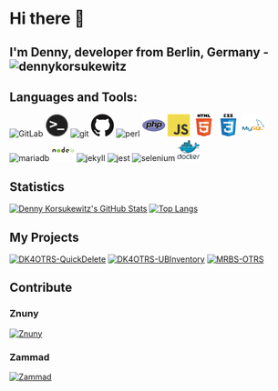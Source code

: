 # Hi there 👋

## I'm Denny, developer from Berlin, Germany - <img alt="dennykorsukewitz" src="https://komarev.com/ghpvc/?username=dennykorsukewitz&label=Profile%20views&color=0e75b6&style=flat" />

## Languages and Tools:

<p class="left" >
    <img alt="GitLab" width="40" height="40" class="left" src="https://about.gitlab.com/images/press/logo/png/gitlab-icon-rgb.png" />
    <img alt="Terminal" class="left" width="40" height="40" src="https://raw.githubusercontent.com/github/explore/80688e429a7d4ef2fca1e82350fe8e3517d3494d/topics/terminal/terminal.png" />
    <img alt="git" class="left" width="40" height="40" src="https://www.vectorlogo.zone/logos/git-scm/git-scm-icon.svg" />
    <img alt="GitHub" class="left" width="40" height="40" src="https://raw.githubusercontent.com/github/explore/78df643247d429f6cc873026c0622819ad797942/topics/github/github.png" />
    <img alt="perl" class="left" width="40" height="40" src="https://cdn.jsdelivr.net/gh/devicons/devicon/icons/perl/perl-original.svg" />
    <img alt="php" class="left" width="40" height="40" src="https://raw.githubusercontent.com/devicons/devicon/master/icons/php/php-original.svg" />
    <img alt="javascript" class="left" width="40" height="40" src="https://raw.githubusercontent.com/devicons/devicon/master/icons/javascript/javascript-original.svg" />
    <img alt="html5" class="left" width="40" height="40" src="https://raw.githubusercontent.com/devicons/devicon/master/icons/html5/html5-original-wordmark.svg" />
    <img alt="css3" class="left" width="40" height="40" src="https://raw.githubusercontent.com/devicons/devicon/master/icons/css3/css3-original-wordmark.svg" />
    <img alt="mysql" class="left" width="40" height="40" src="https://raw.githubusercontent.com/devicons/devicon/master/icons/mysql/mysql-original-wordmark.svg" />
    <img alt="mariadb" class="left" width="40" height="40" src="https://www.vectorlogo.zone/logos/mariadb/mariadb-icon.svg" />
    <img alt="nodejs" class="left" width="40" height="40" src="https://raw.githubusercontent.com/devicons/devicon/master/icons/nodejs/nodejs-original-wordmark.svg" />
    <img alt="jekyll" class="left" width="40" height="40" src="https://www.vectorlogo.zone/logos/jekyllrb/jekyllrb-icon.svg" />
    <img alt="jest" class="left" width="40" height="40" src="https://www.vectorlogo.zone/logos/jestjsio/jestjsio-icon.svg" />
    <img alt="selenium" class="left" width="40" height="40" src="https://raw.githubusercontent.com/detain/svg-logos/780f25886640cef088af994181646db2f6b1a3f8/svg/selenium-logo.svg" />
    <img alt="docker" class="left" width="40" height="40" src="https://raw.githubusercontent.com/devicons/devicon/master/icons/docker/docker-original-wordmark.svg" />
</p>

## Statistics

[![Denny Korsukewitz's GitHub Stats](https://ghrs.vercel.app/api?username=dennykorsukewitz&show_icons=true&include_all_commits=true&theme=transparent)](https://github.com/dennykorsukewitz)
[![Top Langs](https://ghrs.vercel.app/api/top-langs/?username=dennykorsukewitz&theme=transparent)](https://github.com/dennykorsukewitz)

## My Projects

 [![DK4OTRS-QuickDelete](https://ghrs.vercel.app/api/pin/?username=dennykorsukewitz&repo=DK4OTRS-QuickDelete&theme=transparent)](https://github.com/dennykorsukewitz/DK4OTRS-QuickDelete) [![DK4OTRS-UBInventory](https://ghrs.vercel.app/api/pin/?username=dennykorsukewitz&repo=DK4OTRS-UBInventory&theme=transparent)](https://github.com/dennykorsukewitz/DK4OTRS-UBInventory) [![MRBS-OTRS](https://ghrs.vercel.app/api/pin/?username=dennykorsukewitz&repo=MRBS-OTRS&theme=transparent)](https://github.com/dennykorsukewitz/MRBS-OTRS)

## Contribute

### Znuny

[![Znuny](https://ghrs.vercel.app/api/pin/?username=znuny&repo=znuny&theme=transparent)](https://github.com/znuny/znuny)

### Zammad

[![Zammad](https://ghrs.vercel.app/api/pin/?username=zammad&repo=zammad&theme=transparent)](https://github.com/zammad/zammad)

